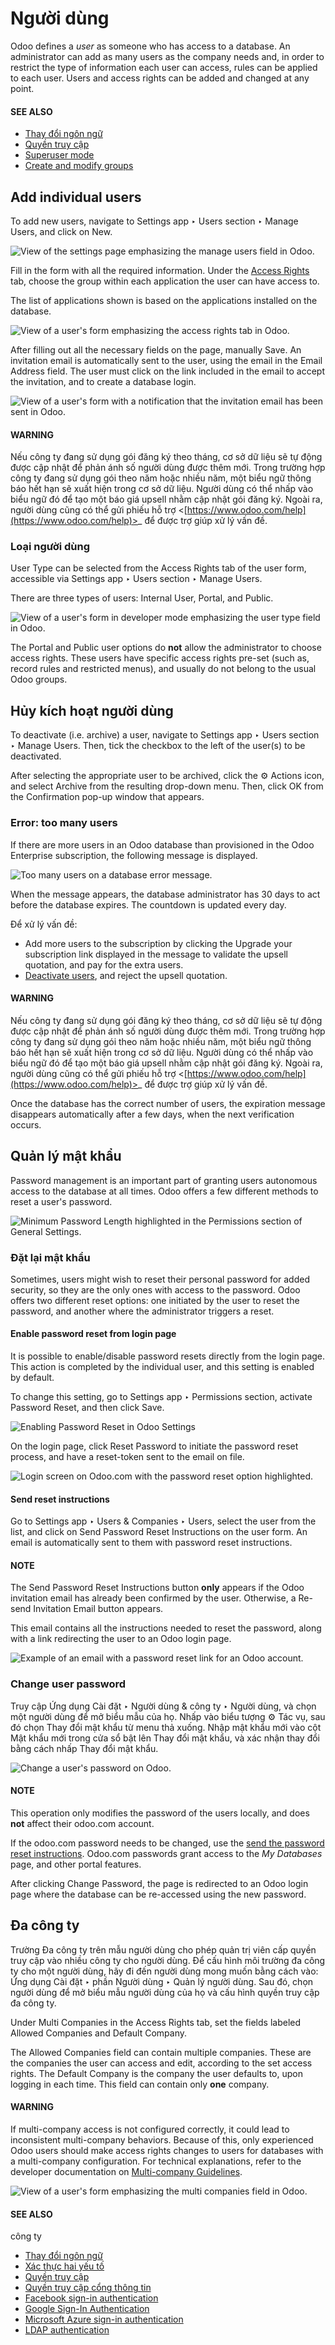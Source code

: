 # Người dùng

Odoo defines a *user* as someone who has access to a database. An administrator can add as many
users as the company needs and, in order to restrict the type of information each user can access,
rules can be applied to each user. Users and access rights can be added and changed at any point.

#### SEE ALSO
- [Thay đổi ngôn ngữ](users/language.md)
- [Quyền truy cập](users/access_rights.md)
- [Superuser mode](users/access_rights.md#access-rights-superuser)
- [Create and modify groups](users/access_rights.md#access-rights-groups)

<a id="users-add-individual"></a>

## Add individual users

To add new users, navigate to Settings app ‣ Users section ‣ Manage Users, and
click on New.

![View of the settings page emphasizing the manage users field in Odoo.](../../_images/manage-users.png)

Fill in the form with all the required information. Under the [Access Rights](users/access_rights.md) tab, choose the group within each application the user can have access to.

The list of applications shown is based on the applications installed on the database.

![View of a user's form emphasizing the access rights tab in Odoo.](../../_images/new-user.png)

After filling out all the necessary fields on the page, manually Save. An invitation
email is automatically sent to the user, using the email in the Email Address field. The
user must click on the link included in the email to accept the invitation, and to create a database
login.

![View of a user's form with a notification that the invitation email has been sent in Odoo.](../../_images/invitation-email.png)

#### WARNING
Nếu công ty đang sử dụng gói đăng ký theo tháng, cơ sở dữ liệu sẽ tự động được cập nhật để phản ánh số người dùng được thêm mới. Trong trường hợp công ty đang sử dụng gói theo năm hoặc nhiều năm, một biểu ngữ thông báo hết hạn sẽ xuất hiện trong cơ sở dữ liệu. Người dùng có thể nhấp vào biểu ngữ đó để tạo một báo giá upsell nhằm cập nhật gói đăng ký. Ngoài ra, người dùng cũng có thể gửi phiếu hỗ trợ <[https://www.odoo.com/help](https://www.odoo.com/help)>_ để được trợ giúp xử lý vấn đề.

### Loại người dùng

User Type can be selected from the Access Rights tab of the user form,
accessible via Settings app ‣ Users section ‣ Manage Users.

There are three types of users: Internal User, Portal, and
Public.

![View of a user's form in developer mode emphasizing the user type field in Odoo.](../../_images/user-type.png)

The Portal and Public user options do **not** allow the administrator to
choose access rights. These users have specific access rights pre-set (such as, record rules and
restricted menus), and usually do not belong to the usual Odoo groups.

<a id="users-deactivate"></a>

## Hủy kích hoạt người dùng

To deactivate (i.e. archive) a user, navigate to Settings app ‣ Users section ‣
Manage Users. Then, tick the checkbox to the left of the user(s) to be deactivated.

After selecting the appropriate user to be archived, click the ⚙️ Actions icon, and
select Archive from the resulting drop-down menu. Then, click OK from the
Confirmation pop-up window that appears.

### Error: too many users

If there are more users in an Odoo database than provisioned in the Odoo Enterprise subscription,
the following message is displayed.

![Too many users on a database error message.](../../_images/add-more-users1.png)

When the message appears, the database administrator has 30 days to act before the database expires.
The countdown is updated every day.

Để xử lý vấn đề:

- Add more users to the subscription by clicking the Upgrade your subscription link
  displayed in the message to validate the upsell quotation, and pay for the extra users.
- [Deactivate users](#users-deactivate), and reject the upsell quotation.

#### WARNING
Nếu công ty đang sử dụng gói đăng ký theo tháng, cơ sở dữ liệu sẽ tự động được cập nhật để phản ánh số người dùng được thêm mới. Trong trường hợp công ty đang sử dụng gói theo năm hoặc nhiều năm, một biểu ngữ thông báo hết hạn sẽ xuất hiện trong cơ sở dữ liệu. Người dùng có thể nhấp vào biểu ngữ đó để tạo một báo giá upsell nhằm cập nhật gói đăng ký. Ngoài ra, người dùng cũng có thể gửi phiếu hỗ trợ <[https://www.odoo.com/help](https://www.odoo.com/help)>_ để được trợ giúp xử lý vấn đề.

Once the database has the correct number of users, the expiration message disappears automatically
after a few days, when the next verification occurs.

<a id="users-passwords-management"></a>

## Quản lý mật khẩu

Password management is an important part of granting users autonomous access to the database at all
times. Odoo offers a few different methods to reset a user's password.

![Minimum Password Length highlighted in the Permissions section of General Settings.](../../_images/minimum-password-length.png)

<a id="users-reset-password"></a>

### Đặt lại mật khẩu

Sometimes, users might wish to reset their personal password for added security, so they are the
only ones with access to the password. Odoo offers two different reset options: one initiated by the
user to reset the password, and another where the administrator triggers a reset.

<a id="users-reset-password-login"></a>

#### Enable password reset from login page

It is possible to enable/disable password resets directly from the login page. This action is
completed by the individual user, and this setting is enabled by default.

To change this setting, go to Settings app ‣ Permissions section, activate
Password Reset, and then click Save.

![Enabling Password Reset in Odoo Settings](../../_images/password-reset-login.png)

On the login page, click Reset Password to initiate the password reset process, and have
a reset-token sent to the email on file.

![Login screen on Odoo.com with the password reset option highlighted.](../../_images/password-reset.png)

<a id="users-reset-password-email"></a>

#### Send reset instructions

Go to Settings app ‣ Users & Companies ‣ Users, select the user from the list,
and click on Send Password Reset Instructions on the user form. An email is
automatically sent to them with password reset instructions.

#### NOTE
The Send Password Reset Instructions button **only** appears if the Odoo invitation
email has already been confirmed by the user. Otherwise, a Re-send Invitation Email
button appears.

This email contains all the instructions needed to reset the password, along with a link redirecting
the user to an Odoo login page.

![Example of an email with a password reset link for an Odoo account.](../../_images/password-reset-email.png)

<a id="users-change-password"></a>

### Change user password

Truy cập Ứng dụng Cài đặt ‣ Người dùng & công ty ‣ Người dùng, và chọn một người dùng để mở biểu mẫu của họ. Nhấp vào biểu tượng ⚙️ Tác vụ, sau đó chọn Thay đổi mật khẩu từ menu thả xuống. Nhập mật khẩu mới vào cột Mật khẩu mới trong cửa sổ bật lên Thay đổi mật khẩu, và xác nhận thay đổi bằng cách nhấp Thay đổi mật khẩu.

![Change a user's password on Odoo.](../../_images/change-password.png)

#### NOTE
This operation only modifies the password of the users locally, and does **not** affect their
odoo.com account.

If the odoo.com password needs to be changed, use the [send the password reset instructions](#users-reset-password-email). Odoo.com passwords grant access to the *My Databases* page, and
other portal features.

After clicking Change Password, the page is redirected to an Odoo login page where the
database can be re-accessed using the new password.

<a id="users-multi-companies"></a>

## Đa công ty

Trường Đa công ty trên mẫu người dùng cho phép quản trị viên cấp quyền truy cập vào nhiều công ty cho người dùng. Để cấu hình môi trường đa công ty cho một người dùng, hãy đi đến người dùng mong muốn bằng cách vào: Ứng dụng Cài đặt ‣ phần Người dùng ‣ Quản lý người dùng. Sau đó, chọn người dùng để mở biểu mẫu người dùng của họ và cấu hình quyền truy cập đa công ty.

Under Multi Companies in the Access Rights tab, set the fields labeled
Allowed Companies and Default Company.

The Allowed Companies field can contain multiple companies. These are the companies the
user can access and edit, according to the set access rights. The Default Company is the
company the user defaults to, upon logging in each time. This field can contain only **one**
company.

#### WARNING
If multi-company access is not configured correctly, it could lead to inconsistent multi-company
behaviors. Because of this, only experienced Odoo users should make access rights changes to
users for databases with a multi-company configuration. For technical explanations, refer to the
developer documentation on [Multi-company Guidelines](../../developer/howtos/company.md).

![View of a user's form emphasizing the multi companies field in Odoo.](../../_images/multi-companies.png)

#### SEE ALSO
công ty

* [Thay đổi ngôn ngữ](users/language.md)
* [Xác thực hai yếu tố](users/2fa.md)
* [Quyền truy cập](users/access_rights.md)
* [Quyền truy cập cổng thông tin](users/portal.md)
* [Facebook sign-in authentication](users/facebook.md)
* [Google Sign-In Authentication](users/google.md)
* [Microsoft Azure sign-in authentication](users/azure.md)
* [LDAP authentication](users/ldap.md)
